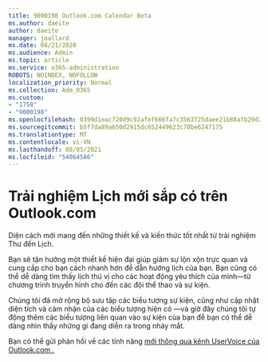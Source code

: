 ```yaml
---
title: 9000198 Outlook.com Calendar Beta
ms.author: daeite
author: daeite
manager: joallard
ms.date: 04/21/2020
ms.audience: Admin
ms.topic: article
ms.service: o365-administration
ROBOTS: NOINDEX, NOFOLLOW
localization_priority: Normal
ms.collection: Adm_O365
ms.custom:
- "1758"
- "9000198"
ms.openlocfilehash: 0399d1eac720d9c92afef666fa7c3563725daee21b88afb29d2d3abdb1501b58
ms.sourcegitcommit: b5f7da89a650d2915dc652449623c78be6247175
ms.translationtype: MT
ms.contentlocale: vi-VN
ms.lasthandoff: 08/05/2021
ms.locfileid: "54064586"
---
```

# <a name="new-calendar-experiences-coming-to-outlookcom"></a>Trải nghiệm Lịch mới sắp có trên Outlook.com

Diện cách mới mang đến những thiết kế và kiến thức tốt nhất từ trải nghiệm Thư đến Lịch.

Bạn sẽ tận hưởng một thiết kế hiện đại giúp giảm sự lộn xộn trực quan và cung cấp cho bạn cách nhanh hơn để dẫn hướng lịch của bạn. Bạn cũng có thể dễ dàng tìm thấy lịch thú vị cho các hoạt động yêu thích của mình—từ chương trình truyền hình cho đến các đội thể thao và sự kiện.

Chúng tôi đã mở rộng bộ sưu tập các biểu tượng sự kiện, cũng như cập nhật diện tích và cảm nhận của các biểu tượng hiện có —và giờ đây chúng tôi tự động thêm các biểu tượng liên quan vào sự kiện của bạn để bạn có thể dễ dàng nhìn thấy những gì đang diễn ra trong nháy mắt.

Bạn có thể gửi phản hồi về các tính năng [mới thông qua kênh UserVoice của Outlook.com .](https://go.microsoft.com/fwlink/?linkid=2103075)
